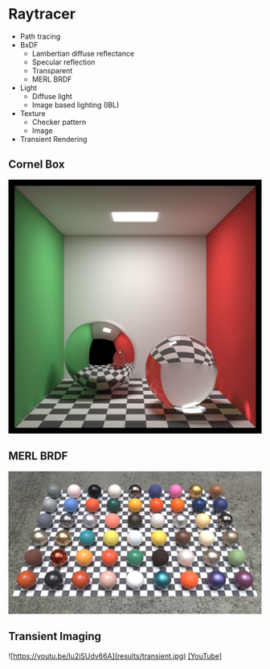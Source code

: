 # Raytracer

- Path tracing
- BxDF
  - Lambertian diffuse reflectance
  - Specular reflection
  - Transparent
  - MERL BRDF
- Light
  - Diffuse light
  - Image based lighting (IBL)
- Texture
  - Checker pattern
  - Image
- Transient Rendering

## Cornel Box
![](results/cornel.jpg)

## MERL BRDF
![](results/merl_brdf.jpg)

## Transient Imaging
![https://youtu.be/Iu2iSUdv66A](results/transient.jpg)
[[YouTube]](https://youtu.be/Iu2iSUdv66A)